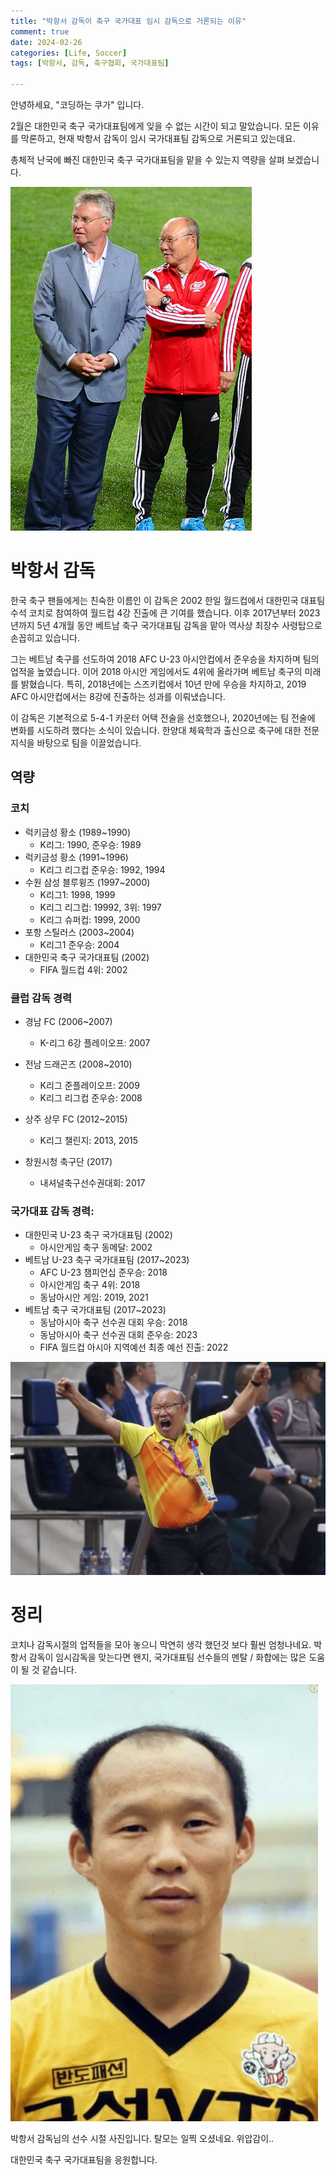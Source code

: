 ```yaml
---
title: "박항서 감독이 축구 국가대표 임시 감독으로 거론되는 이유"
comment: true
date: 2024-02-26
categories: [Life, Soccer]
tags: [박항서, 감독, 축구협회, 국가대표팀]

---
```



안녕하세요, "코딩하는 쿠가" 입니다. 

2월은 대한민국 축구 국가대표팀에게 잊을 수 없는 시간이 되고 말았습니다.
모든 이유를 막론하고, 현재 박항서 감독이 임시 국가대표팀 감독으로 거론되고 있는데요.


총체적 난국에 빠진 대한민국 축구 국가대표팀을 맡을 수 있는지 역량을 살펴 보겠습니다.


![박항서 감독](/assets/202402/박항서1.PNG)

# 박항서 감독

한국 축구 팬들에게는 친숙한 이름인 이 감독은 2002 한일 월드컵에서 대한민국 대표팀 수석 코치로 참여하여 
월드컵 4강 진출에 큰 기여를 했습니다.
이후 2017년부터 2023년까지 5년 4개월 동안 베트남 축구 국가대표팀 감독을 맡아 역사상 최장수 사령탑으로 손꼽히고 있습니다.

그는 베트남 축구를 선도하여 2018 AFC U-23 아시안컵에서 준우승을 차지하며 팀의 업적을 높였습니다. 이어 2018 아시안 게임에서도 4위에 올라가며 베트남 축구의 미래를 밝혔습니다. 특히, 2018년에는 스즈키컵에서 10년 만에 우승을 차지하고, 2019 AFC 아시안컵에서는 8강에 진출하는 성과를 이뤄냈습니다.

이 감독은 기본적으로 5-4-1 카운터 어택 전술을 선호했으나, 2020년에는 팀 전술에 변화를 시도하려 했다는 소식이 있습니다. 한양대 체육학과 출신으로 축구에 대한 전문 지식을 바탕으로 팀을 이끌었습니다.

## 역량

### 코치
- 럭키금성 황소 (1989~1990)
  - K리그: 1990, 준우승: 1989
- 럭키금성 황소 (1991~1996)
  - K리그 리그컵 준우승: 1992, 1994
- 수원 삼성 블루윙즈 (1997~2000)
    - K리그1: 1998, 1999
    - K리그 리그컵: 19992, 3위: 1997
    - K리그 슈퍼컵: 1999, 2000
- 포항 스틸러스 (2003~2004)
    - K리그1 준우승: 2004
- 대한민국 축구 국가대표팀 (2002)
    - FIFA 월드컵 4위: 2002
### 클럽 감독 경력

- 경남 FC (2006~2007)
  - K-리그 6강 플레이오프: 2007

- 전남 드래곤즈 (2008~2010)
  - K리그 준플레이오프: 2009
  - K리그 리그컵 준우승: 2008

- 상주 상무 FC (2012~2015)
  - K리그 챌린지: 2013, 2015
  
- 창원시청 축구단 (2017)
  - 내셔널축구선수권대회: 2017
  
### 국가대표 감독 경력:

- 대한민국 U-23 축구 국가대표팀 (2002)
  - 아시안게임 축구 동메달: 2002
- 베트남 U-23 축구 국가대표팀 (2017~2023)
  - AFC U-23 챔피언십 준우승: 2018
  - 아시안게임 축구 4위: 2018
  - 동남아시안 게임: 2019, 2021
- 베트남 축구 국가대표팀 (2017~2023)
  - 동남아시아 축구 선수권 대회 우승: 2018
  - 동남아시아 축구 선수권 대회 준우승: 2023
  - FIFA 월드컵 아시아 지역예선 최종 예선 진출: 2022

![박항서 감독3](/assets/202402/박항서3.PNG)


# 정리

코치나 감독시절의 업적들을 모아 놓으니 막연히 생각 했던것 보다 훨씬 엄청나네요.
박항서 감독이 임시감독을 맞는다면 왠지, 국가대표팀 선수들의 멘탈 / 화합에는 많은 도움이 될 것 같습니다.


![놀라운 사진](/assets/202402/박항서2.PNG)


박항서 감독님의 선수 시절 사진입니다.
탈모는 일찍 오셨네요. 위압감이..

대한민국 축구 국가대표팀을 응원합니다.
